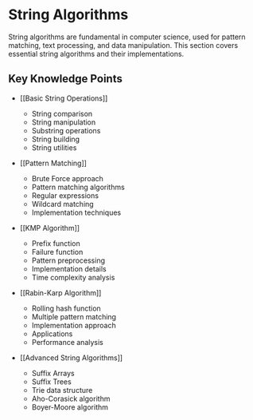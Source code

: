 # String Algorithms

String algorithms are fundamental in computer science, used for pattern matching, text processing, and data manipulation. This section covers essential string algorithms and their implementations.

## Key Knowledge Points

- [[Basic String Operations]]
  - String comparison
  - String manipulation
  - Substring operations
  - String building
  - String utilities

- [[Pattern Matching]]
  - Brute Force approach
  - Pattern matching algorithms
  - Regular expressions
  - Wildcard matching
  - Implementation techniques

- [[KMP Algorithm]]
  - Prefix function
  - Failure function
  - Pattern preprocessing
  - Implementation details
  - Time complexity analysis

- [[Rabin-Karp Algorithm]]
  - Rolling hash function
  - Multiple pattern matching
  - Implementation approach
  - Applications
  - Performance analysis

- [[Advanced String Algorithms]]
  - Suffix Arrays
  - Suffix Trees
  - Trie data structure
  - Aho-Corasick algorithm
  - Boyer-Moore algorithm
